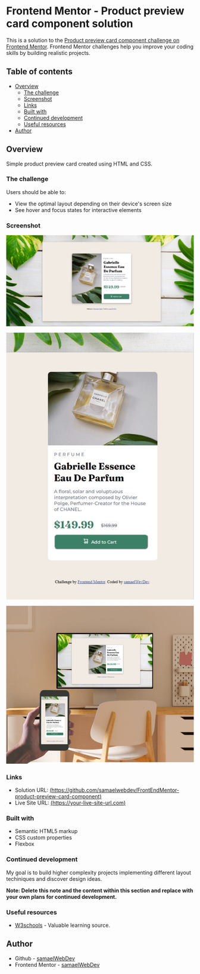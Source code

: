 # Frontend Mentor - Product preview card component solution

This is a solution to the [Product preview card component challenge on Frontend Mentor](https://www.frontendmentor.io/challenges/product-preview-card-component-GO7UmttRfa). Frontend Mentor challenges help you improve your coding skills by building realistic projects.

## Table of contents

- [Overview](#overview)
  - [The challenge](#the-challenge)
  - [Screenshot](#screenshot)
  - [Links](#links)
  - [Built with](#built-with)
  - [Continued development](#continued-development)
  - [Useful resources](#useful-resources)
- [Author](#author)

## Overview

Simple product preview card created using HTML and CSS.

### The challenge

Users should be able to:

- View the optimal layout depending on their device's screen size
- See hover and focus states for interactive elements

### Screenshot

![](./images/desktop%20design%20screenshot.jpg)

![](./images/mobile%20design%20screenshot.jpg)

![](./images/finished%20product%20preview%20design.jpg)

### Links

- Solution URL: [(https://github.com/samaelwebdev/FrontEndMentor-product-preview-card-component)](https://github.com/samaelwebdev/FrontEndMentor-product-preview-card-component)
- Live Site URL: [(https://your-live-site-url.com)](https://your-live-site-url.com)


### Built with

- Semantic HTML5 markup
- CSS custom properties
- Flexbox

### Continued development

My goal is to build higher complexity projects implementing different layout techiniques and discover design ideas.

**Note: Delete this note and the content within this section and replace with your own plans for continued development.**

### Useful resources

- [W3schools](https://www.w3schools.com/) - Valuable learning source.


## Author

- Github - [samaelWebDev](https://github.com/samaelwebdev)
- Frontend Mentor - [samaelWebDev](https://www.frontendmentor.io/profile/samaelwebdev)



